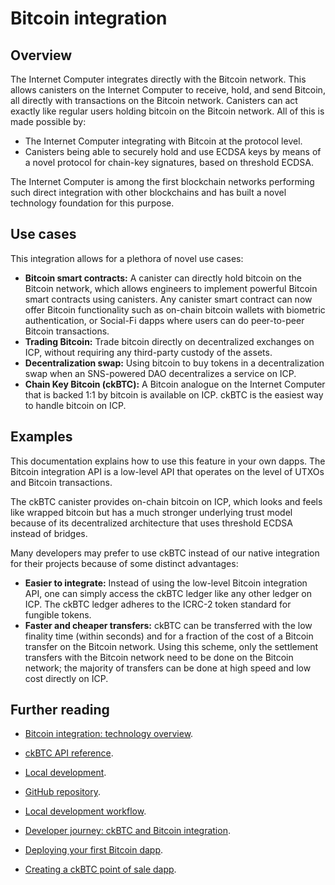 # Bitcoin integration

## Overview

The Internet Computer integrates directly with the Bitcoin network. This allows canisters on the Internet Computer to receive, hold, and send Bitcoin, all directly with transactions on the Bitcoin network. Canisters can act exactly like regular users holding bitcoin on the Bitcoin network. All of this is made possible by:
-  The Internet Computer integrating with Bitcoin at the protocol level.
-  Canisters being able to securely hold and use ECDSA keys by means of a novel protocol for chain-key signatures, based on threshold ECDSA. 

The Internet Computer is among the first blockchain networks performing such direct integration with other blockchains and has built a novel technology foundation for this purpose.

## Use cases
This integration allows for a plethora of novel use cases:

-   **Bitcoin smart contracts:** A canister can directly hold bitcoin on the Bitcoin network, which allows engineers to implement powerful Bitcoin smart contracts using canisters. Any canister smart contract can now offer Bitcoin functionality such as on-chain bitcoin wallets with biometric authentication, or Social-Fi dapps where users can do peer-to-peer Bitcoin transactions.
-   **Trading Bitcoin:** Trade bitcoin directly on decentralized exchanges on ICP, without requiring any third-party custody of the assets.
-   **Decentralization swap:** Using bitcoin to buy tokens in a decentralization swap when an SNS-powered DAO decentralizes a service on ICP.
-   **Chain Key Bitcoin (ckBTC):** A Bitcoin analogue on the Internet Computer that is backed 1:1 by bitcoin is available on ICP. ckBTC is the easiest way to handle bitcoin on ICP.

## Examples
This documentation explains how to use this feature in your own dapps. The Bitcoin integration API is a low-level API that operates on the level of UTXOs and Bitcoin transactions.

The ckBTC canister provides on-chain bitcoin on ICP, which looks and feels like wrapped bitcoin but has a much stronger underlying trust model because of its decentralized architecture that uses threshold ECDSA instead of bridges. 

Many developers may prefer to use ckBTC instead of our native integration for their projects because of some distinct advantages:
-   **Easier to integrate:** Instead of using the low-level Bitcoin integration API, one can simply access the ckBTC ledger like any other ledger on ICP. The ckBTC ledger adheres to the ICRC-2 token standard for fungible tokens.
-   **Faster and cheaper transfers:** ckBTC can be transferred with the low finality time (within seconds) and for a fraction of the cost of a Bitcoin transfer on the Bitcoin network. Using this scheme, only the settlement transfers with the Bitcoin network need to be done on the Bitcoin network; the majority of transfers can be done at high speed and low cost directly on ICP.

## Further reading

- [Bitcoin integration: technology overview](bitcoin-how-it-works.md).

- [ckBTC API reference](ckbtc.md).

- [Local development](local-development.mdx).

- [GitHub repository](https://github.com/dfinity/ic/tree/master/rs/bitcoin/ckbtc/minter).

- [Local development workflow](local-development.md).

- [Developer journey: ckBTC and Bitcoin integration](/docs/current/tutorials/developer-journey/level-4/4.3-ckbtc-and-bitcoin).

- [Deploying your first Bitcoin dapp](https://github.com/dfinity/examples/tree/master/motoko/basic_bitcoin).

- [Creating a ckBTC point of sale dapp](https://github.com/dfinity/examples/tree/master/motoko/ic-pos).

